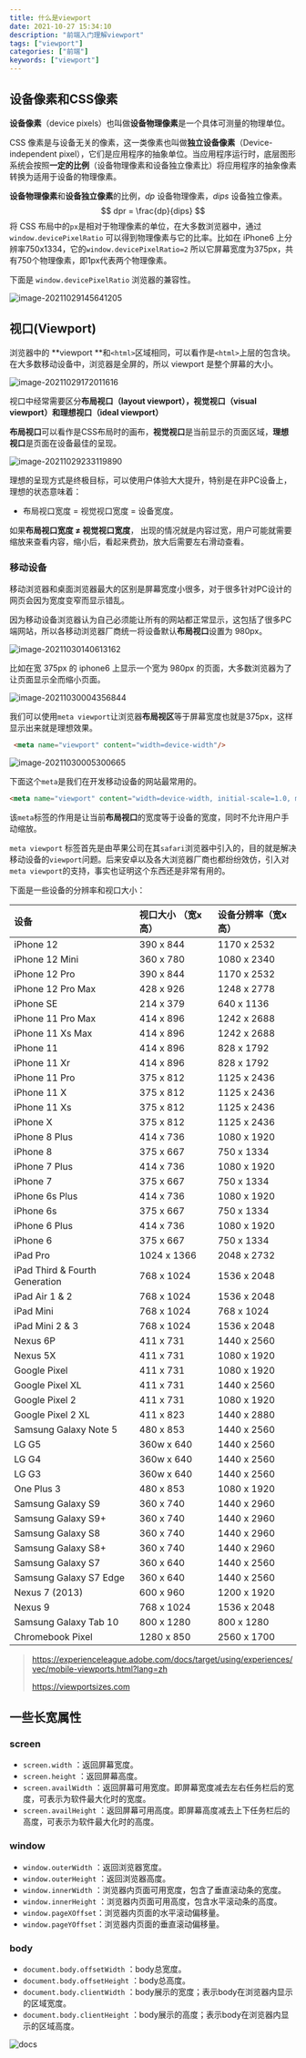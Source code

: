 ```yaml
---
title: 什么是viewport
date: 2021-10-27 15:34:10
description: "前端入门理解viewport"
tags: ["viewport"]
categories: ["前端"]
keywords: ["viewport"]
---
```


## 设备像素和CSS像素

**设备像素**（device pixels）也叫做**设备物理像素**是一个具体可测量的物理单位。

CSS 像素是与设备无关的像素，这一类像素也叫做**独立设备像素**（Device-independent pixel），它们是应用程序的抽象单位。当应用程序运行时，底层图形系统会按照**一定的比例**（设备物理像素和设备独立像素比）将应用程序的抽象像素转换为适用于设备的物理像素。

**设备物理像素**和**设备独立像素**的比例，$dp$ 设备物理像素，$dips$ 设备独立像素。
$$
dpr = \frac{dp}{dips}
$$
将 CSS 布局中的`px`是相对于物理像素的单位，在大多数浏览器中，通过 `window.devicePixelRatio` 可以得到物理像素与它的比率。比如在 iPhone6 上分辨率750x1334，它的`window.devicePixelRatio=2` 所以它屏幕宽度为375px，共有750个物理像素，即1px代表两个物理像素。

下面是 `window.devicePixelRatio` 浏览器的兼容性。

![image-20211029145641205](https://blogs-on.oss-cn-beijing.aliyuncs.com/imgs/image-20211029145641205.png)



## 视口(Viewport)

浏览器中的 **viewport **和`<html>`区域相同，可以看作是`<html>`上层的包含块。在大多数移动设备中，浏览器是全屏的，所以 viewport 是整个屏幕的大小。

![image-20211029172011616](https://blogs-on.oss-cn-beijing.aliyuncs.com/imgs/image-20211029172011616.png)



视口中经常需要区分**布局视口（layout viewport），视觉视口（visual viewport）和理想视口（ideal viewport）**

**布局视口**可以看作是CSS布局时的画布，**视觉视口**是当前显示的页面区域，**理想视口**是页面在设备最佳的呈现。



![image-20211029233119890](https://blogs-on.oss-cn-beijing.aliyuncs.com/imgs/image-20211029233119890.png)



理想的呈现方式是终极目标，可以使用户体验大大提升，特别是在非PC设备上，理想的状态意味着：

- 布局视口宽度 = 视觉视口宽度 = 设备宽度。

如果**布局视口宽度 ≠ 视觉视口宽度**， 出现的情况就是内容过宽，用户可能就需要缩放来查看内容，缩小后，看起来费劲，放大后需要左右滑动查看。



### 移动设备

移动浏览器和桌面浏览器最大的区别是屏幕宽度小很多，对于很多针对PC设计的网页会因为宽度变窄而显示错乱。

因为移动设备浏览器认为自己必须能让所有的网站都正常显示，这包括了很多PC端网站，所以各移动浏览器厂商统一将设备默认**布局视口**设置为 980px。

![image-20211030140613162](https://blogs-on.oss-cn-beijing.aliyuncs.com/imgs/image-20211030140613162.png)

比如在宽 375px 的 iphone6 上显示一个宽为 980px 的页面，大多数浏览器为了让页面显示全而缩小页面。

![image-20211030004356844](https://blogs-on.oss-cn-beijing.aliyuncs.com/imgs/image-20211030004356844.png)

我们可以使用`meta viewport`让浏览器**布局视区**等于屏幕宽度也就是375px，这样显示出来就是理想效果。

```html
 <meta name="viewport" content="width=device-width"/>
```



![image-20211030005300665](https://blogs-on.oss-cn-beijing.aliyuncs.com/imgs/image-20211030005300665.png)

下面这个`meta`是我们在开发移动设备的网站最常用的。

```html
<meta name="viewport" content="width=device-width, initial-scale=1.0, maximum-scale=1.0, user-scalable=0">
```

该`meta`标签的作用是让当前**布局视口**的宽度等于设备的宽度，同时不允许用户手动缩放。

`meta viewport` 标签首先是由苹果公司在其`safari`浏览器中引入的，目的就是解决移动设备的`viewport`问题。后来安卓以及各大浏览器厂商也都纷纷效仿，引入对`meta viewport`的支持，事实也证明这个东西还是非常有用的。

下面是一些设备的分辨率和视口大小：

| 设备                           | **视口大小 （宽x高）** | **设备分辨率（宽x高）** |
| :----------------------------- | :--------------------- | :---------------------- |
| iPhone 12                      | 390 x 844              | 1170 x 2532             |
| iPhone 12 Mini                 | 360 x 780              | 1080 x 2340             |
| iPhone 12 Pro                  | 390 x 844              | 1170 x 2532             |
| iPhone 12 Pro Max              | 428 x 926              | 1248 x 2778             |
| iPhone SE                      | 214 x 379              | 640 x 1136              |
| iPhone 11 Pro Max              | 414 x 896              | 1242 x 2688             |
| iPhone 11 Xs Max               | 414 x 896              | 1242 x 2688             |
| iPhone 11                      | 414 x 896              | 828 x 1792              |
| iPhone 11 Xr                   | 414 x 896              | 828 x 1792              |
| iPhone 11 Pro                  | 375 x 812              | 1125 x 2436             |
| iPhone 11 X                    | 375 x 812              | 1125 x 2436             |
| iPhone 11 Xs                   | 375 x 812              | 1125 x 2436             |
| iPhone X                       | 375 x 812              | 1125 x 2436             |
| iPhone 8 Plus                  | 414 x 736              | 1080 x 1920             |
| iPhone 8                       | 375 x 667              | 750 x 1334              |
| iPhone 7 Plus                  | 414 x 736              | 1080 x 1920             |
| iPhone 7                       | 375 x 667              | 750 x 1334              |
| iPhone 6s Plus                 | 414 x 736              | 1080 x 1920             |
| iPhone 6s                      | 375 x 667              | 750 x 1334              |
| iPhone 6 Plus                  | 414 x 736              | 1080 x 1920             |
| iPhone 6                       | 375 x 667              | 750 x 1334              |
| iPad Pro                       | 1024 x 1366            | 2048 x 2732             |
| iPad Third & Fourth Generation | 768 x 1024             | 1536 x 2048             |
| iPad Air 1 & 2                 | 768 x 1024             | 1536 x 2048             |
| iPad Mini                      | 768 x 1024             | 768 x 1024              |
| iPad Mini 2 & 3                | 768 x 1024             | 1536 x 2048             |
| Nexus 6P                       | 411 x 731              | 1440 x 2560             |
| Nexus 5X                       | 411 x 731              | 1080 x 1920             |
| Google Pixel                   | 411 x 731              | 1080 x 1920             |
| Google Pixel XL                | 411 x 731              | 1440 x 2560             |
| Google Pixel 2                 | 411 x 731              | 1080 x 1920             |
| Google Pixel 2 XL              | 411 x 823              | 1440 x 2880             |
| Samsung Galaxy Note 5          | 480 x 853              | 1440 x 2560             |
| LG G5                          | 360w x 640             | 1440 x 2560             |
| LG G4                          | 360w x 640             | 1440 x 2560             |
| LG G3                          | 360w x 640             | 1440 x 2560             |
| One Plus 3                     | 480 x 853              | 1080 x 1920             |
| Samsung Galaxy S9              | 360 x 740              | 1440 x 2960             |
| Samsung Galaxy S9+             | 360 x 740              | 1440 x 2960             |
| Samsung Galaxy S8              | 360 x 740              | 1440 x 2960             |
| Samsung Galaxy S8+             | 360 x 740              | 1440 x 2960             |
| Samsung Galaxy S7              | 360 x 640              | 1440 x 2560             |
| Samsung Galaxy S7 Edge         | 360 x 640              | 1440 x 2560             |
| Nexus 7 (2013)                 | 600 x 960              | 1200 x 1920             |
| Nexus 9                        | 768 x 1024             | 1536 x 2048             |
| Samsung Galaxy Tab 10          | 800 x 1280             | 800 x 1280              |
| Chromebook Pixel               | 1280 x 850             | 2560 x 1700             |

> https://experienceleague.adobe.com/docs/target/using/experiences/vec/mobile-viewports.html?lang=zh
>
> https://viewportsizes.com



## 一些长宽属性

### screen

- `screen.width` ：返回屏幕宽度。
- `screen.height` ：返回屏幕高度。
- `screen.availWidth` ：返回屏幕可用宽度。即屏幕宽度减去左右任务栏后的宽度，可表示为软件最大化时的宽度。
- `screen.availHeight` ：返回屏幕可用高度。即屏幕高度减去上下任务栏后的高度，可表示为软件最大化时的高度。

### window

- `window.outerWidth` ：返回浏览器宽度。
- `window.outerHeight` ：返回浏览器高度。
- `window.innerWidth` ：浏览器内页面可用宽度，包含了垂直滚动条的宽度。
- `window.innerHeight` ：浏览器内页面可用高度，包含水平滚动条的高度。
- `window.pageXOffset`：浏览器内页面的水平滚动偏移量。
- `window.pageYOffset`：浏览器内页面的垂直滚动偏移量。

### body

- `document.body.offsetWidth` ：body总宽度。
- `document.body.offsetHeight` ：body总高度。
- `document.body.clientWidth` ：body展示的宽度；表示body在浏览器内显示的区域宽度。
- `document.body.clientHeight` ：body展示的高度；表示body在浏览器内显示的区域高度。



![docs](https://blogs-on.oss-cn-beijing.aliyuncs.com/imgs/docs.png)

